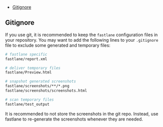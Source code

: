 
- [Gitignore](#gitignore)


## Gitignore

If you use git, it is recommended to keep the `fastlane` configuration files in your repository. You may want to add the following lines to your `.gitignore` file to exclude some generated and temporary files:

```sh
# fastlane specific
fastlane/report.xml

# deliver temporary files
fastlane/Preview.html

# snapshot generated screenshots
fastlane/screenshots/**/*.png
fastlane/screenshots/screenshots.html

# scan temporary files
fastlane/test_output
```

It is recommended to not store the screenshots in the git repo. Instead, use fastlane to re-generate the screenshots whenever they are needed.
